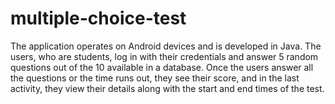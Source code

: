 # multiple-choice-test
The application operates on Android devices and is developed in Java. The users, who are students, log in with their credentials and answer 5 random questions out of the 10 available in a database. Once the users answer all the questions or the time runs out, they see their score, and in the last activity, they view their details along with the start and end times of the test.

